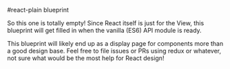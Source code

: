 #react-plain blueprint

So this one is totally empty! Since React itself is just for the View,
this blueprint will get filled in when the vanilla (ES6) API module is ready.

This blueprint will likely end up as a display page for components more than
a good design base. Feel free to file issues or PRs using redux or whatever,
not sure what would be the most help for React design!
